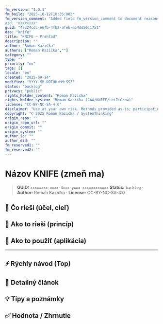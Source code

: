 ```yaml
---
fm_version: "1.0.1"
fm_build: "2025-10-12T10:35:00Z"
fm_version_comment: "Added field fm_version_comment to document reasons for FM updates"
#id: "KXXXXXXX"
guid: "47324cdc-e64b-4fb2-afeb-e54dd50c1751"
dao: "knife"
title: "KNIFE – Prehľad"
description: ""
author: "Roman Kazička"
authors: ["Roman Kazička",""]
category: ""
type: ""
priority: "no"
tags: []
locale: "en"
created: "2025-09-24"
modified: "YYYY-MM-DDTHH:MM:SSZ"
status: "backlog"
privacy: "public"
rights_holder_content: "Roman Kazička"
rights_holder_system: "Roman Kazička (CAA/KNIFE/LetItGrow)"
license: "CC-BY-NC-SA-4.0"
disclaimer: "Use at your own risk. Methods provided as-is; participation is voluntary and context-aware."
copyright: "© 2025 Roman Kazička / SystemThinking"
origin_repo: ""
origin_repo_url: ""
origin_commit: ""
origin_system: ""
author_id: ""
author_did: ""
fm_reserved1: ""
fm_reserved2: ""
---
```

<!-- User-facing content template (MD). No FM at top. -->
# Názov KNIFE (zmeň ma)

<!-- fm-visible: start -->
> **GUID:** `xxxxxxxx-xxxx-4xxx-yxxx-xxxxxxxxxxxx`
> **Status:** `backlog` · **Author:** Roman Kazička · **License:** CC-BY-NC-SA-4.0
<!-- fm-visible: end -->

## 🎯 Čo rieši (účel, cieľ)

## 🧩 Ako to rieši (princíp)

## 🧪 Ako to použiť (aplikácia)

---

## ⚡ Rýchly návod (Top)

## 📜 Detailný článok

## 💡 Tipy a poznámky

## ✅ Hodnota / Zhrnutie
